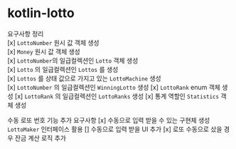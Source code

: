 # kotlin-lotto

요구사항 정리  
[x] `LottoNumber` 원시 값 객체 생성  
[x] `Money` 원시 값 객체 생성  
[x] `LottoNumber`의 일급컬렉션인 `Lotto` 객체 생성  
[x] `Lotto` 의 일급컬렉션인 `Lottos` 를 생성  
[x] `Lottos` 를 상태 값으로 가지고 있는 `LottoMachine` 생성  
[x] `LottoNumber` 의 일급컬렉션인 `WinningLotto` 생성
[x] `LottoRank` enum 객체 생성
[x] `LottoRank` 의 일급컬렉션인 `LottoRanks` 생성
[x] 통계 역할인 `Statistics` 객체 생성  

수동 로또 번호 기능 추가 요구사항
[x] 수동으로 입력 받을 수 있는 구현체 생성 `LottoMaker` 인터페이스 활용
[] 수동으로 입력 받을 UI 추가
[x] 로또 수동으로 샀을 경우 잔금 계산 로직 추가
